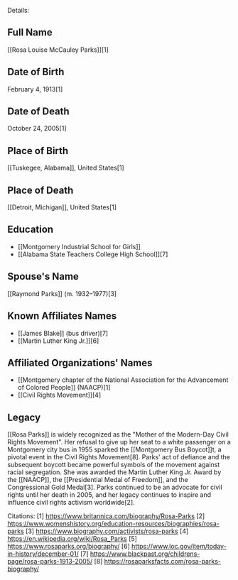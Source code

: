 Details: 

## Full Name
[[Rosa Louise McCauley Parks]][1]

## Date of Birth
February 4, 1913[1]

## Date of Death
October 24, 2005[1]

## Place of Birth
[[Tuskegee, Alabama]], United States[1]

## Place of Death
[[Detroit, Michigan]], United States[1]

## Education
- [[Montgomery Industrial School for Girls]]
- [[Alabama State Teachers College High School]][7]

## Spouse's Name
[[Raymond Parks]] (m. 1932–1977)[3]

## Known Affiliates Names
- [[James Blake]] (bus driver)[7]
- [[Martin Luther King Jr.]][6]

## Affiliated Organizations' Names
- [[Montgomery chapter of the National Association for the Advancement of Colored People]] (NAACP)[1]
- [[Civil Rights Movement]][4]

## Legacy
[[Rosa Parks]] is widely recognized as the "Mother of the Modern-Day Civil Rights Movement". Her refusal to give up her seat to a white passenger on a Montgomery city bus in 1955 sparked the [[Montgomery Bus Boycot]]t, a pivotal event in the Civil Rights Movement[8]. Parks' act of defiance and the subsequent boycott became powerful symbols of the movement against racial segregation. She was awarded the Martin Luther King Jr. Award by the [[NAACP]], the [[Presidential Medal of Freedom]], and the Congressional Gold Medal[3]. Parks continued to be an advocate for civil rights until her death in 2005, and her legacy continues to inspire and influence civil rights activism worldwide[2].

Citations:
[1] https://www.britannica.com/biography/Rosa-Parks
[2] https://www.womenshistory.org/education-resources/biographies/rosa-parks
[3] https://www.biography.com/activists/rosa-parks
[4] https://en.wikipedia.org/wiki/Rosa_Parks
[5] https://www.rosaparks.org/biography/
[6] https://www.loc.gov/item/today-in-history/december-01/
[7] https://www.blackpast.org/childrens-page/rosa-parks-1913-2005/
[8] https://rosaparksfacts.com/rosa-parks-biography/